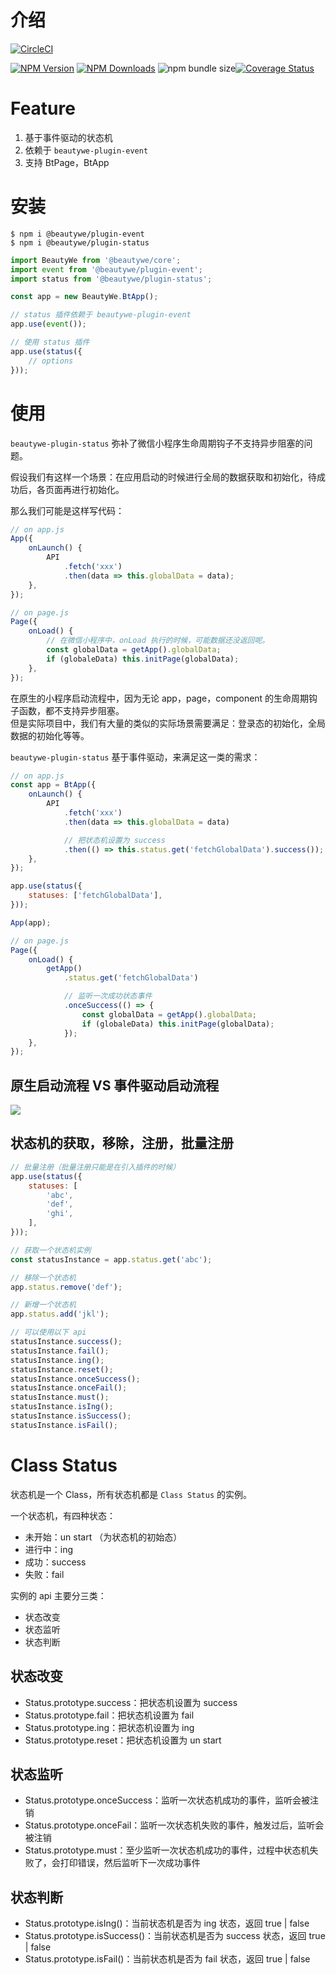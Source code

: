 # 介绍

[![CircleCI](https://circleci.com/gh/beautywe/beautywe-plugin-status/tree/master.svg?style=svg)](https://circleci.com/gh/beautywe/beautywe-plugin-status/tree/master)

[![NPM Version](https://img.shields.io/npm/v/@beautywe/plugin-status.svg)](https://www.npmjs.com/package/@beautywe/plugin-status) [![NPM Downloads](https://img.shields.io/npm/dm/@beautywe/plugin-status.svg)](https://www.npmjs.com/package/@beautywe/plugin-status) ![npm bundle size](https://img.shields.io/bundlephobia/minzip/@beautywe/plugin-status.svg)[![Coverage Status](https://coveralls.io/repos/github/beautywe/beautywe-plugin-status/badge.svg)](https://coveralls.io/github/beautywe/beautywe-plugin-status)

# Feature
1. 基于事件驱动的状态机
2. 依赖于 `beautywe-plugin-event`
3. 支持 BtPage，BtApp

# 安装

```
$ npm i @beautywe/plugin-event
$ npm i @beautywe/plugin-status
```

```javascript
import BeautyWe from '@beautywe/core';
import event from '@beautywe/plugin-event';
import status from '@beautywe/plugin-status';

const app = new BeautyWe.BtApp();

// status 插件依赖于 beautywe-plugin-event
app.use(event());

// 使用 status 插件
app.use(status({
    // options
}));
```

# 使用

`beautywe-plugin-status` 弥补了微信小程序生命周期钩子不支持异步阻塞的问题。

假设我们有这样一个场景：在应用启动的时候进行全局的数据获取和初始化，待成功后，各页面再进行初始化。

那么我们可能是这样写代码：
```javascript
// on app.js
App({
    onLaunch() {
        API
            .fetch('xxx')
            .then(data => this.globalData = data);
    },
});

// on page.js
Page({
    onLoad() {
        // 在微信小程序中，onLoad 执行的时候，可能数据还没返回呢。
        const globalData = getApp().globalData;
        if (globaleData) this.initPage(globalData);
    },
});
```

在原生的小程序启动流程中，因为无论 app，page，component 的生命周期钩子函数，都不支持异步阻塞。    
但是实际项目中，我们有大量的类似的实际场景需要满足：登录态的初始化，全局数据的初始化等等。

`beautywe-plugin-status` 基于事件驱动，来满足这一类的需求：
```javascript
// on app.js
const app = BtApp({
    onLaunch() {
        API
            .fetch('xxx')
            .then(data => this.globalData = data)

            // 把状态机设置为 success
            .then(() => this.status.get('fetchGlobalData').success());
    },
});

app.use(status({
    statuses: ['fetchGlobalData'],
}));

App(app);

// on page.js
Page({
    onLoad() {
        getApp()
            .status.get('fetchGlobalData')

            // 监听一次成功状态事件
            .onceSuccess(() => {
                const globalData = getApp().globalData;
                if (globaleData) this.initPage(globalData);
            });
    },
});
```

## 原生启动流程 VS 事件驱动启动流程

![](https://img.yzcdn.cn/public_files/2019/02/26/e7a7f1ddb418507ebd1f7a45063e3814.png)

## 状态机的获取，移除，注册，批量注册

```javascript
// 批量注册（批量注册只能是在引入插件的时候）
app.use(status({
    statuses: [
        'abc',
        'def',
        'ghi',
    ],
}));

// 获取一个状态机实例
const statusInstance = app.status.get('abc');

// 移除一个状态机
app.status.remove('def');

// 新增一个状态机
app.status.add('jkl');

// 可以使用以下 api
statusInstance.success();
statusInstance.fail();
statusInstance.ing();
statusInstance.reset();
statusInstance.onceSuccess();
statusInstance.onceFail();
statusInstance.must();
statusInstance.isIng();
statusInstance.isSuccess();
statusInstance.isFail();
```

# Class Status

状态机是一个 Class，所有状态机都是 `Class Status` 的实例。    

一个状态机，有四种状态：
* 未开始：un start （为状态机的初始态）
* 进行中：ing
* 成功：success
* 失败：fail

实例的 api 主要分三类：
* 状态改变
* 状态监听
* 状态判断

## 状态改变

* Status.prototype.success：把状态机设置为 success
* Status.prototype.fail：把状态机设置为 fail
* Status.prototype.ing：把状态机设置为 ing
* Status.prototype.reset：把状态机设置为 un start

## 状态监听

* Status.prototype.onceSuccess：监听一次状态机成功的事件，监听会被注销
* Status.prototype.onceFail：监听一次状态机失败的事件，触发过后，监听会被注销
* Status.prototype.must：至少监听一次状态机成功的事件，过程中状态机失败了，会打印错误，然后监听下一次成功事件

## 状态判断

* Status.prototype.isIng()：当前状态机是否为 ing 状态，返回 true | false
* Status.prototype.isSuccess()：当前状态机是否为 success 状态，返回 true | false
* Status.prototype.isFail()：当前状态机是否为 fail 状态，返回 true | false